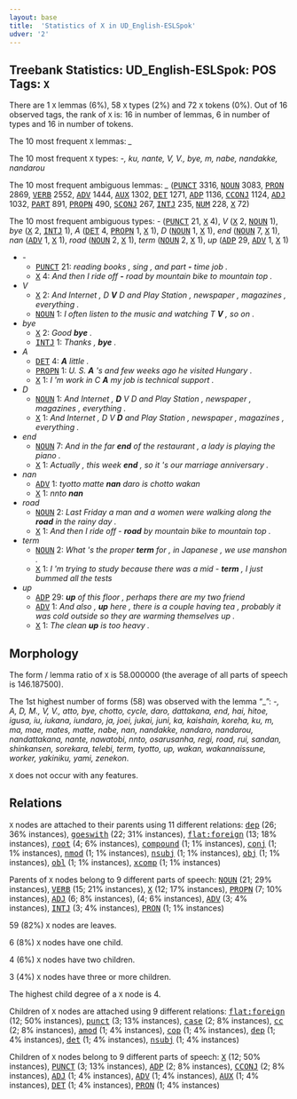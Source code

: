 ```yaml
---
layout: base
title:  'Statistics of X in UD_English-ESLSpok'
udver: '2'
---
```


## Treebank Statistics: UD_English-ESLSpok: POS Tags: `X`

There are 1 `X` lemmas (6%), 58 `X` types (2%) and 72 `X` tokens (0%).
Out of 16 observed tags, the rank of `X` is: 16 in number of lemmas, 6 in number of types and 16 in number of tokens.

The 10 most frequent `X` lemmas: <em>_</em>

The 10 most frequent `X` types:  <em>-, ku, nante, V, V., bye, m, nabe, nandakke, nandarou</em>

The 10 most frequent ambiguous lemmas: <em>_</em> (<tt><a href="en_eslspok-pos-PUNCT.html">PUNCT</a></tt> 3316, <tt><a href="en_eslspok-pos-NOUN.html">NOUN</a></tt> 3083, <tt><a href="en_eslspok-pos-PRON.html">PRON</a></tt> 2869, <tt><a href="en_eslspok-pos-VERB.html">VERB</a></tt> 2552, <tt><a href="en_eslspok-pos-ADV.html">ADV</a></tt> 1444, <tt><a href="en_eslspok-pos-AUX.html">AUX</a></tt> 1302, <tt><a href="en_eslspok-pos-DET.html">DET</a></tt> 1271, <tt><a href="en_eslspok-pos-ADP.html">ADP</a></tt> 1136, <tt><a href="en_eslspok-pos-CCONJ.html">CCONJ</a></tt> 1124, <tt><a href="en_eslspok-pos-ADJ.html">ADJ</a></tt> 1032, <tt><a href="en_eslspok-pos-PART.html">PART</a></tt> 891, <tt><a href="en_eslspok-pos-PROPN.html">PROPN</a></tt> 490, <tt><a href="en_eslspok-pos-SCONJ.html">SCONJ</a></tt> 267, <tt><a href="en_eslspok-pos-INTJ.html">INTJ</a></tt> 235, <tt><a href="en_eslspok-pos-NUM.html">NUM</a></tt> 228, <tt><a href="en_eslspok-pos-X.html">X</a></tt> 72)

The 10 most frequent ambiguous types:  <em>-</em> (<tt><a href="en_eslspok-pos-PUNCT.html">PUNCT</a></tt> 21, <tt><a href="en_eslspok-pos-X.html">X</a></tt> 4), <em>V</em> (<tt><a href="en_eslspok-pos-X.html">X</a></tt> 2, <tt><a href="en_eslspok-pos-NOUN.html">NOUN</a></tt> 1), <em>bye</em> (<tt><a href="en_eslspok-pos-X.html">X</a></tt> 2, <tt><a href="en_eslspok-pos-INTJ.html">INTJ</a></tt> 1), <em>A</em> (<tt><a href="en_eslspok-pos-DET.html">DET</a></tt> 4, <tt><a href="en_eslspok-pos-PROPN.html">PROPN</a></tt> 1, <tt><a href="en_eslspok-pos-X.html">X</a></tt> 1), <em>D</em> (<tt><a href="en_eslspok-pos-NOUN.html">NOUN</a></tt> 1, <tt><a href="en_eslspok-pos-X.html">X</a></tt> 1), <em>end</em> (<tt><a href="en_eslspok-pos-NOUN.html">NOUN</a></tt> 7, <tt><a href="en_eslspok-pos-X.html">X</a></tt> 1), <em>nan</em> (<tt><a href="en_eslspok-pos-ADV.html">ADV</a></tt> 1, <tt><a href="en_eslspok-pos-X.html">X</a></tt> 1), <em>road</em> (<tt><a href="en_eslspok-pos-NOUN.html">NOUN</a></tt> 2, <tt><a href="en_eslspok-pos-X.html">X</a></tt> 1), <em>term</em> (<tt><a href="en_eslspok-pos-NOUN.html">NOUN</a></tt> 2, <tt><a href="en_eslspok-pos-X.html">X</a></tt> 1), <em>up</em> (<tt><a href="en_eslspok-pos-ADP.html">ADP</a></tt> 29, <tt><a href="en_eslspok-pos-ADV.html">ADV</a></tt> 1, <tt><a href="en_eslspok-pos-X.html">X</a></tt> 1)


* <em>-</em>
  * <tt><a href="en_eslspok-pos-PUNCT.html">PUNCT</a></tt> 21: <em>reading books , sing , and part <b>-</b> time job .</em>
  * <tt><a href="en_eslspok-pos-X.html">X</a></tt> 4: <em>And then I ride off <b>-</b> road by mountain bike to mountain top .</em>
* <em>V</em>
  * <tt><a href="en_eslspok-pos-X.html">X</a></tt> 2: <em>And Internet , D <b>V</b> D and Play Station , newspaper , magazines , everything .</em>
  * <tt><a href="en_eslspok-pos-NOUN.html">NOUN</a></tt> 1: <em>I often listen to the music and watching T <b>V</b> , so on .</em>
* <em>bye</em>
  * <tt><a href="en_eslspok-pos-X.html">X</a></tt> 2: <em>Good <b>bye</b> .</em>
  * <tt><a href="en_eslspok-pos-INTJ.html">INTJ</a></tt> 1: <em>Thanks , <b>bye</b> .</em>
* <em>A</em>
  * <tt><a href="en_eslspok-pos-DET.html">DET</a></tt> 4: <em><b>A</b> little .</em>
  * <tt><a href="en_eslspok-pos-PROPN.html">PROPN</a></tt> 1: <em>U. S. <b>A</b> 's and few weeks ago he visited Hungary .</em>
  * <tt><a href="en_eslspok-pos-X.html">X</a></tt> 1: <em>I 'm work in C <b>A</b> my job is technical support .</em>
* <em>D</em>
  * <tt><a href="en_eslspok-pos-NOUN.html">NOUN</a></tt> 1: <em>And Internet , <b>D</b> V D and Play Station , newspaper , magazines , everything .</em>
  * <tt><a href="en_eslspok-pos-X.html">X</a></tt> 1: <em>And Internet , D V <b>D</b> and Play Station , newspaper , magazines , everything .</em>
* <em>end</em>
  * <tt><a href="en_eslspok-pos-NOUN.html">NOUN</a></tt> 7: <em>And in the far <b>end</b> of the restaurant , a lady is playing the piano .</em>
  * <tt><a href="en_eslspok-pos-X.html">X</a></tt> 1: <em>Actually , this week <b>end</b> , so it 's our marriage anniversary .</em>
* <em>nan</em>
  * <tt><a href="en_eslspok-pos-ADV.html">ADV</a></tt> 1: <em>tyotto matte <b>nan</b> daro is chotto wakan</em>
  * <tt><a href="en_eslspok-pos-X.html">X</a></tt> 1: <em>nnto <b>nan</b></em>
* <em>road</em>
  * <tt><a href="en_eslspok-pos-NOUN.html">NOUN</a></tt> 2: <em>Last Friday a man and a women were walking along the <b>road</b> in the rainy day .</em>
  * <tt><a href="en_eslspok-pos-X.html">X</a></tt> 1: <em>And then I ride off - <b>road</b> by mountain bike to mountain top .</em>
* <em>term</em>
  * <tt><a href="en_eslspok-pos-NOUN.html">NOUN</a></tt> 2: <em>What 's the proper <b>term</b> for , in Japanese , we use manshon .</em>
  * <tt><a href="en_eslspok-pos-X.html">X</a></tt> 1: <em>I 'm trying to study because there was a mid - <b>term</b> , I just bummed all the tests</em>
* <em>up</em>
  * <tt><a href="en_eslspok-pos-ADP.html">ADP</a></tt> 29: <em><b>up</b> of this floor , perhaps there are my two friend</em>
  * <tt><a href="en_eslspok-pos-ADV.html">ADV</a></tt> 1: <em>And also , <b>up</b> here , there is a couple having tea , probably it was cold outside so they are warming themselves up .</em>
  * <tt><a href="en_eslspok-pos-X.html">X</a></tt> 1: <em>The clean <b>up</b> is too heavy .</em>

## Morphology

The form / lemma ratio of `X` is 58.000000 (the average of all parts of speech is 146.187500).

The 1st highest number of forms (58) was observed with the lemma “_”: <em>-, A, D, M., V, V., atto, bye, chotto, cycle, daro, dattakana, end, hai, hitoe, igusa, iu, iukana, iundaro, ja, joei, jukai, juni, ka, kaishain, koreha, ku, m, ma, mae, mates, matte, nabe, nan, nandakke, nandaro, nandarou, nandattakana, nante, nawatobi, nnto, osarusanha, regi, road, rui, sandan, shinkansen, sorekara, telebi, term, tyotto, up, wakan, wakannaissune, worker, yakiniku, yami, zenekon</em>.

`X` does not occur with any features.


## Relations

`X` nodes are attached to their parents using 11 different relations: <tt><a href="en_eslspok-dep-dep.html">dep</a></tt> (26; 36% instances), <tt><a href="en_eslspok-dep-goeswith.html">goeswith</a></tt> (22; 31% instances), <tt><a href="en_eslspok-dep-flat-foreign.html">flat:foreign</a></tt> (13; 18% instances), <tt><a href="en_eslspok-dep-root.html">root</a></tt> (4; 6% instances), <tt><a href="en_eslspok-dep-compound.html">compound</a></tt> (1; 1% instances), <tt><a href="en_eslspok-dep-conj.html">conj</a></tt> (1; 1% instances), <tt><a href="en_eslspok-dep-nmod.html">nmod</a></tt> (1; 1% instances), <tt><a href="en_eslspok-dep-nsubj.html">nsubj</a></tt> (1; 1% instances), <tt><a href="en_eslspok-dep-obj.html">obj</a></tt> (1; 1% instances), <tt><a href="en_eslspok-dep-obl.html">obl</a></tt> (1; 1% instances), <tt><a href="en_eslspok-dep-xcomp.html">xcomp</a></tt> (1; 1% instances)

Parents of `X` nodes belong to 9 different parts of speech: <tt><a href="en_eslspok-pos-NOUN.html">NOUN</a></tt> (21; 29% instances), <tt><a href="en_eslspok-pos-VERB.html">VERB</a></tt> (15; 21% instances), <tt><a href="en_eslspok-pos-X.html">X</a></tt> (12; 17% instances), <tt><a href="en_eslspok-pos-PROPN.html">PROPN</a></tt> (7; 10% instances), <tt><a href="en_eslspok-pos-ADJ.html">ADJ</a></tt> (6; 8% instances),  (4; 6% instances), <tt><a href="en_eslspok-pos-ADV.html">ADV</a></tt> (3; 4% instances), <tt><a href="en_eslspok-pos-INTJ.html">INTJ</a></tt> (3; 4% instances), <tt><a href="en_eslspok-pos-PRON.html">PRON</a></tt> (1; 1% instances)

59 (82%) `X` nodes are leaves.

6 (8%) `X` nodes have one child.

4 (6%) `X` nodes have two children.

3 (4%) `X` nodes have three or more children.

The highest child degree of a `X` node is 4.

Children of `X` nodes are attached using 9 different relations: <tt><a href="en_eslspok-dep-flat-foreign.html">flat:foreign</a></tt> (12; 50% instances), <tt><a href="en_eslspok-dep-punct.html">punct</a></tt> (3; 13% instances), <tt><a href="en_eslspok-dep-case.html">case</a></tt> (2; 8% instances), <tt><a href="en_eslspok-dep-cc.html">cc</a></tt> (2; 8% instances), <tt><a href="en_eslspok-dep-amod.html">amod</a></tt> (1; 4% instances), <tt><a href="en_eslspok-dep-cop.html">cop</a></tt> (1; 4% instances), <tt><a href="en_eslspok-dep-dep.html">dep</a></tt> (1; 4% instances), <tt><a href="en_eslspok-dep-det.html">det</a></tt> (1; 4% instances), <tt><a href="en_eslspok-dep-nsubj.html">nsubj</a></tt> (1; 4% instances)

Children of `X` nodes belong to 9 different parts of speech: <tt><a href="en_eslspok-pos-X.html">X</a></tt> (12; 50% instances), <tt><a href="en_eslspok-pos-PUNCT.html">PUNCT</a></tt> (3; 13% instances), <tt><a href="en_eslspok-pos-ADP.html">ADP</a></tt> (2; 8% instances), <tt><a href="en_eslspok-pos-CCONJ.html">CCONJ</a></tt> (2; 8% instances), <tt><a href="en_eslspok-pos-ADJ.html">ADJ</a></tt> (1; 4% instances), <tt><a href="en_eslspok-pos-ADV.html">ADV</a></tt> (1; 4% instances), <tt><a href="en_eslspok-pos-AUX.html">AUX</a></tt> (1; 4% instances), <tt><a href="en_eslspok-pos-DET.html">DET</a></tt> (1; 4% instances), <tt><a href="en_eslspok-pos-PRON.html">PRON</a></tt> (1; 4% instances)

